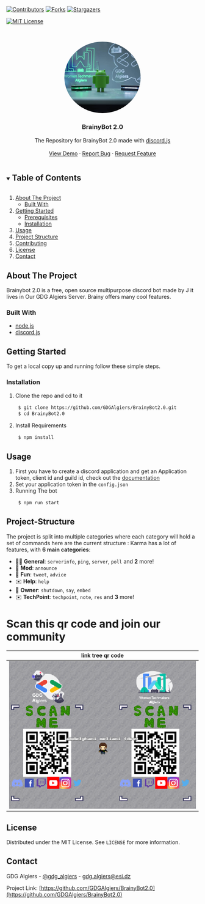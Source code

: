 [![Contributors][contributors-shield]][contributors-url]
[![Forks][forks-shield]][forks-url]
[![Stargazers][stars-shield]][stars-url]

[![MIT License][license-shield]][license-url]

<!-- PROJECT LOGO -->
<br />
<p align="center">
  <a href="url"><img src="images/brainy.PNG" height="auto" width="200" style="border-radius:50%"></a>

  <h3 align="center">BrainyBot 2.0</h3>

  <p align="center">
The Repository for BrainyBot 2.0 made with 
    <a href="https://discordjs.guide/">discord.js</a>
    <br />
    <br />
    <a href="https://github.com/GDGAlgiers/BrainyBot">View Demo</a>
    ·
    <a href="https://github.com/GDGAlgiers/BrainyBot/issues">Report Bug</a>
    ·
    <a href="https://github.com/GDGAlgiers/BrainyBot/issues">Request Feature</a>
  </p>


<!-- TABLE OF CONTENTS -->
<details open="open">
  <summary><h2 style="display: inline-block">Table of Contents</h2></summary>
  <ol>
    <li>
      <a href="#about-the-project">About The Project</a>
      <ul>
        <li><a href="#built-with">Built With</a></li>
      </ul>
    </li>
    <li>
      <a href="#getting-started">Getting Started</a>
      <ul>
        <li><a href="#prerequisites">Prerequisites</a></li>
        <li><a href="#installation">Installation</a></li>
      </ul>
    </li>
    <li><a href="#usage">Usage</a></li>
    <li><a href="#project-structure">Project Structure</a></li>
    <li><a href="#contributing">Contributing</a></li>
    <li><a href="#license">License</a></li>
    <li><a href="#contact">Contact</a></li>
  </ol>
</details>



<!-- ABOUT THE PROJECT -->
## About The Project
Brainybot 2.0 is a free, open source multipurpose discord bot made by J it lives in Our GDG Algiers Server. Brainy offers many cool features. 


### Built With

* [node.js](https://nodejs.org/)
* [discord.js ](https://discordjs.guide/)


<!-- GETTING STARTED -->
## Getting Started

To get a local copy up and running follow these simple steps.



### Installation

1. Clone the repo and cd to it
   ```sh 
    $ git clone https://github.com/GDGAlgiers/BrainyBot2.0.git 
    $ cd BrainyBot2.0
   ```
2. Install Requirements
   ```sh
    $ npm install
   ```

<!-- USAGE EXAMPLES -->
## Usage

1. First you have to create a discord application and get an Application token, client id and guild id, check out the [documentation](https://discordjs.guide/#before-you-begin)
2. Set your application token in the `config.json`
3. Running The bot
   ```sh
    $ npm run start
   ```



<!-- PROJECT STRUCTURE -->
## Project-Structure
The project is split into multiple categories where each category will hold a set of commands here are the current structure :
Karma has a lot of features, with **6 main categories**:


*   👩‍💼 **General**: `serverinfo`, `ping`, `server`, `poll` and **2** more! 
*   🤖 **Mod**: `announce` 
*   👻 **Fun**: `tweet`, `advice`
*   ✉️ **Help**: `help`
*   👑 **Owner**: `shutdown`, `say`, `embed`
*   ✉️ **TechPoint**: `techpoint`, `note`, `res` and **3** more!  




# Scan this qr code and join our community 

 |link tree qr code |
 |:------------:|
 ![spot](images/QRcode.png)| 

<!-- LICENSE -->
## License

Distributed under the MIT License. See `LICENSE` for more information.

<!-- CONTACT -->
## Contact

GDG Algiers - [@gdg_algiers](https://twitter.com/gdg_algiers) - gdg.algiers@esi.dz

Project Link: [https://github.com/GDGAlgiers/BrainyBot2.0](https://github.com/GDGAlgiers/BrainyBot2.0)


<!-- MARKDOWN LINKS & IMAGES -->
<!-- https://www.markdownguide.org/basic-syntax/#reference-style-links -->
[contributors-shield]: https://img.shields.io/github/contributors/GDGAlgiers/BrainyBot.svg?style=for-the-badge
[contributors-url]: https://github.com/GDGAlgiers/BrainyBot2.0/graphs/contributors
[forks-shield]: https://img.shields.io/github/forks/GDGAlgiers/BrainyBot.svg?style=for-the-badge
[forks-url]: https://github.com/GDGAlgiers/BrainyBot2.0/network/members
[stars-shield]: https://img.shields.io/github/stars/GDGAlgiers/BrainyBot.svg?style=for-the-badge
[stars-url]: https://github.com/GDGAlgiers/BrainyBot2.0/stargazers
[issues-shield]: https://img.shields.io/github/issues2.0/GDGAlgiers/BrainyBot.svg?style=for-the-badge
[issues-url]: https://github.com/GDGAlgiers/BrainyBot2.0/issues
[license-shield]: https://img.shields.io/github/license/GDGAlgiers/BrainyBot.svg?style=for-the-badge
[license-url]: https://github.com/GDGAlgiers/BrainyBot2.0/blob/master/LICENSE.txt
